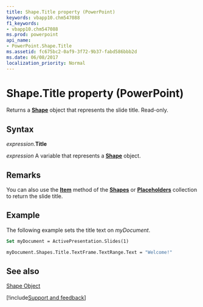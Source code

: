 ```yaml
---
title: Shape.Title property (PowerPoint)
keywords: vbapp10.chm547088
f1_keywords:
- vbapp10.chm547088
ms.prod: powerpoint
api_name:
- PowerPoint.Shape.Title
ms.assetid: fc675bc2-0af9-3f72-9b37-fabd586bbb2d
ms.date: 06/08/2017
localization_priority: Normal
---
```



# Shape.Title property (PowerPoint)

Returns a  **[Shape](PowerPoint.Shape.md)** object that represents the slide title. Read-only.


## Syntax

_expression_.**Title**

_expression_ A variable that represents a **[Shape](PowerPoint.Shape.md)** object.


## Remarks

You can also use the  **[Item](PowerPoint.Placeholders.Item.md)** method of the **[Shapes](PowerPoint.Shapes.md)** or **[Placeholders](PowerPoint.Placeholders.md)** collection to return the slide title.


## Example

The following example sets the title text on _myDocument_.


```vb
Set myDocument = ActivePresentation.Slides(1)

myDocument.Shapes.Title.TextFrame.TextRange.Text = "Welcome!"
```


## See also


[Shape Object](PowerPoint.Shape.md)

[!include[Support and feedback](~/includes/feedback-boilerplate.md)]

